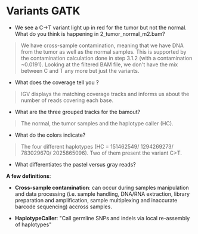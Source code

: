 # Variants GATK 

* We see a C→T variant light up in red for the tumor but not the normal. What do you think is happening in 2_tumor_normal_m2.bam?
> We have cross-sample contamination, meaning that we have DNA from the tumor as well as the normal samples. This is supported by the contamination
calculation done in step 3.1.2 (with a contamination ~0.0191). Looking at the filtered BAM file, we don't have the mix between C and T any more but just the variants. 

* What does the coverage tell you ? 
> IGV displays the matching coverage tracks and informs us about the number of reads covering each base. 

*  What are the three grouped tracks for the bamout? 
> The normal, the tumor samples and the haplotype caller (HC). 

* What do the colors indicate?
> The four different haplotypes (HC = 151462549/ 1294269273/ 783029670/ 2025865096). Two of them present the variant C>T. 

* What differentiates the pastel versus gray reads?
> 

**A few definitions**: 
* **Cross-sample contamination**: can occur during samples manipulation and data processing (i.e. sample handling, DNA/RNA extraction, library preparation and amplification, sample multiplexing and inaccurate barcode sequencing) 
accross samples. 

* **HaplotypeCaller**: "Call germline SNPs and indels via local re-assembly of haplotypes" 
